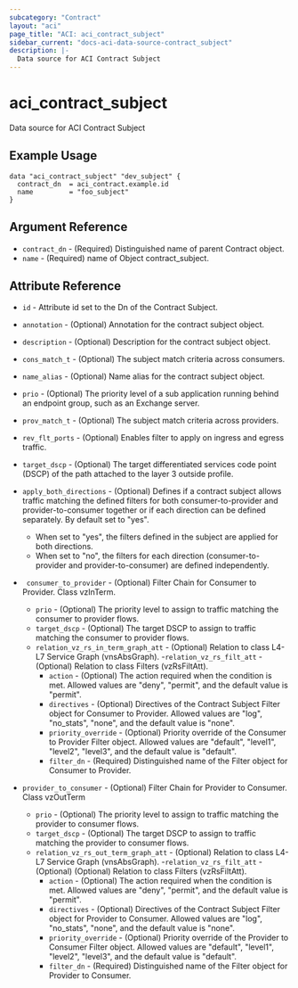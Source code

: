 ```yaml
---
subcategory: "Contract"
layout: "aci"
page_title: "ACI: aci_contract_subject"
sidebar_current: "docs-aci-data-source-contract_subject"
description: |-
  Data source for ACI Contract Subject
---
```


# aci_contract_subject

Data source for ACI Contract Subject

## Example Usage

```hcl
data "aci_contract_subject" "dev_subject" {
  contract_dn  = aci_contract.example.id
  name         = "foo_subject"
}
```

## Argument Reference

- `contract_dn` - (Required) Distinguished name of parent Contract object.
- `name` - (Required) name of Object contract_subject.

## Attribute Reference

- `id` - Attribute id set to the Dn of the Contract Subject.
- `annotation` - (Optional) Annotation for the contract subject object.
- `description` - (Optional) Description for the contract subject object.
- `cons_match_t` - (Optional) The subject match criteria across consumers.
- `name_alias` - (Optional) Name alias for the contract subject object.
- `prio` - (Optional) The priority level of a sub application running behind an endpoint group, such as an Exchange server.
- `prov_match_t` - (Optional) The subject match criteria across providers.
- `rev_flt_ports` - (Optional) Enables filter to apply on ingress and egress traffic.
- `target_dscp` - (Optional) The target differentiated services code point (DSCP) of the path attached to the layer 3 outside profile.

- `apply_both_directions` - (Optional) Defines if a contract subject allows traffic matching the defined filters for both consumer-to-provider and provider-to-consumer together or if each direction can be defined separately. By default set to "yes".
  - When set to "yes", the filters defined in the subject are applied for both directions.
  - When set to "no", the filters for each direction (consumer-to-provider and provider-to-consumer) are defined independently.
- ` consumer_to_provider` - (Optional) Filter Chain for Consumer to Provider. Class vzInTerm.
    - `prio` - (Optional) The priority level to assign to traffic matching the consumer to provider flows.
    - `target_dscp` - (Optional) The target DSCP to assign to traffic matching the consumer to provider flows.
    - `relation_vz_rs_in_term_graph_att` - (Optional) Relation to class L4-L7 Service Graph (vnsAbsGraph).
    -`relation_vz_rs_filt_att` - (Optional) Relation to class Filters (vzRsFiltAtt).
      - `action` - (Optional) The action required when the condition is met. Allowed values are "deny", "permit", and the default value is "permit".
      - `directives` - (Optional) Directives of the Contract Subject Filter object for Consumer to Provider. Allowed values are "log", "no_stats", "none", and the default value is "none".
      - `priority_override` - (Optional) Priority override of the Consumer to Provider Filter object. Allowed values are "default", "level1", "level2", "level3", and the default value is "default".
      - `filter_dn` - (Required) Distinguished name of the Filter object for Consumer to Provider.
- `provider_to_consumer` - (Optional) Filter Chain for Provider to Consumer. Class vzOutTerm
    - `prio` - (Optional) The priority level to assign to traffic matching the provider to consumer flows.
    - `target_dscp` - (Optional) The target DSCP to assign to traffic matching the provider to consumer flows.
    - `relation_vz_rs_out_term_graph_att` - (Optional) Relation to class L4-L7 Service Graph (vnsAbsGraph).
    -`relation_vz_rs_filt_att` - (Optional) (Optional) Relation to class Filters (vzRsFiltAtt).
      - `action` - (Optional) The action required when the condition is met. Allowed values are "deny", "permit", and the default value is "permit".
      - `directives` - (Optional) Directives of the Contract Subject Filter object for Provider to Consumer. Allowed values are "log", "no_stats", "none", and the default value is "none".
      - `priority_override` - (Optional) Priority override of the Provider to Consumer Filter object. Allowed values are "default", "level1", "level2", "level3", and the default value is "default".
      - `filter_dn` - (Required) Distinguished name of the Filter object for Provider to Consumer.
